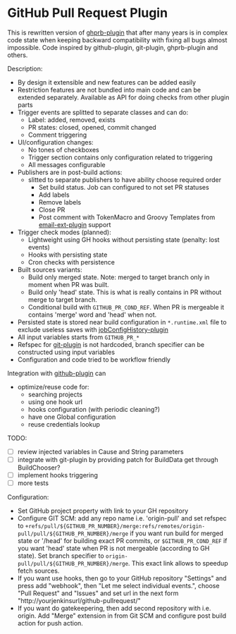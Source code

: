 GitHub Pull Request Plugin
==========================
This is rewritten version of [ghprb-plugin](https://wiki.jenkins-ci.org/display/JENKINS/GitHub+pull+request+builder+plugin) that after many years is in complex code state when keeping backward compatibility with fixing all bugs almost impossible.
Code inspired by github-plugin, git-plugin, ghprb-plugin and others.

Description:

- By design it extensible and new features can be added easily
- Restriction features are not bundled into main code and can be extended separately. Available as API for doing checks from other plugin parts
- Trigger events are splitted to separate classes and can do:
  - Label: added, removed, exists
  - PR states: closed, opened, commit changed
  - Comment triggering
- UI/configuration changes:
  - No tones of checkboxes
  - Trigger section contains only configuration related to triggering
  - All messages configurable
- Publishers are in post-build actions:
  - slitted to separate publishers to have ability choose required order
    - Set build status. Job can configured to not set PR statuses
    - Add labels
    - Remove labels
    - Close PR
    - Post comment with TokenMacro and Groovy Templates from [email-ext-plugin](https://wiki.jenkins-ci.org/display/JENKINS/Email-ext+plugin) support
- Trigger check modes (planned):
  - Lightweight using GH hooks without persisting state (penalty: lost events)
  - Hooks with persisting state
  - Cron checks with persistence
- Built sources variants:
  - Build only merged state. Note: merged to target branch only in moment when PR was built.
  - Build only 'head' state. This is what is really contains in PR without merge to target branch.
  - Conditional build with `GITHUB_PR_COND_REF`. When PR is mergeable it contains 'merge' word and 'head' when not.
- Persisted state is stored near build configuration in `*.runtime.xml` file to exclude useless saves with [jobConfigHistory-plugin](https://wiki.jenkins-ci.org/display/JENKINS/JobConfigHistory+Plugin)
- All input variables starts from `GITHUB_PR_*`
- Refspec for [git-plugin](https://wiki.jenkins-ci.org/display/JENKINS/Git+Plugin) is not hardcoded, branch specifier can be constructed using input variables
- Configuration and code tried to be workflow friendly

Integration with [github-plugin](https://wiki.jenkins-ci.org/display/JENKINS/GitHub+Plugin) can

- optimize/reuse code for:
  - searching projects
  - using one hook url
  - hooks configuration (with periodic cleaning?)
  - have one Global configuration
  - reuse credentials lookup

TODO:

 - [ ] review injected variables in Cause and String parameters
 - [ ] integrate with git-plugin by providing patch for BuildData get through BuildChooser?
 - [ ] implement hooks triggering
 - [ ] more tests

Configuration:
 - Set GitHub project property with link to your GH repository
 - Configure GIT SCM: add any repo name i.e. 'origin-pull' and set refspec to `+refs/pull/${GITHUB_PR_NUMBER}/merge:refs/remotes/origin-pull/pull/${GITHUB_PR_NUMBER}/merge` if you want run build for merged state or '/head' for building exact PR commits, or `$GITHUB_PR_COND_REF` if you want 'head' state when PR is not mergeable (according to GH state). Set branch specifier to `origin-pull/pull/${GITHUB_PR_NUMBER}/merge`. This exact link allows to speedup fetch sources.
 - If you want use hooks, then go to your GitHub repository "Settings" and press add "webhook", then "Let me select individual events.", choose "Pull Request" and "Issues" and set url in the next form "http://yourjenkinsurl/github-pullrequest/"
 - If you want do gatekeepering, then add second repository with i.e. origin. Add "Merge" extension in from Git SCM and configure post build action for push action.
